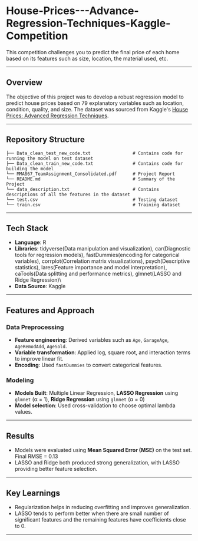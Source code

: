 # House-Prices---Advance-Regression-Techniques-Kaggle-Competition
This competition challenges you to predict the final price of each home based on its features such as size, location, the material used, etc.

---
## Overview
The objective of this project was to develop a robust regression model to predict house prices based on 79 explanatory variables such as location, condition, quality, and size. The dataset was sourced from Kaggle's [House Prices: Advanced Regression Techniques](https://www.kaggle.com/competitions/house-prices-advanced-regression-techniques).

---
## Repository Structure
```
├── Data_clean_test_new_code.txt                # Contains code for running the model on test dataset
├── Data_clean_train_new_code.txt               # Contains code for building the model
└── MMA867_TeamAssignment_Consolidated.pdf      # Project Report
└── README.md                                   # Summary of the Project
└── data_description.txt                        # Contains descriptions of all the features in the dataset
└── test.csv                                    # Testing dataset
└── train.csv                                   # Training dataset
```
---
## Tech Stack
- **Language**: R
- **Libraries**: tidyverse(Data manipulation and visualization), car(Diagnostic tools for regression models), fastDummies(encoding for categorical variables), corrplot(Correlation matrix visualizations), psych(Descriptive statistics), lares(Feature importance and model interpretation), caTools(Data splitting and performance metrics), glmnet(LASSO and Ridge Regression)\
- **Data Source**: Kaggle

---
## Features and Approach
### Data Preprocessing
- **Feature engineering**: Derived variables such as `Age`, `GarageAge`, `AgeRemodAdd`, `AgeSold`.
- **Variable transformation**: Applied log, square root, and interaction terms to improve linear fit.
- **Encoding**: Used `fastDummies` to convert categorical features.

### Modeling
- **Models Built**: Multiple Linear Regression, **LASSO Regression** using `glmnet` (α = 1), **Ridge Regression** using `glmnet` (α = 0)
- **Model selection**: Used cross-validation to choose optimal lambda values.

---
## Results
- Models were evaluated using **Mean Squared Error (MSE)** on the test set. Final RMSE = 0.13
- LASSO and Ridge both produced strong generalization, with LASSO providing better feature selection.

---
## Key Learnings
- Regularization helps in reducing overfitting and improves generalization.
- LASSO tends to perform better when there are small number of significant features and the remaining features have coefficients close to 0.

---
